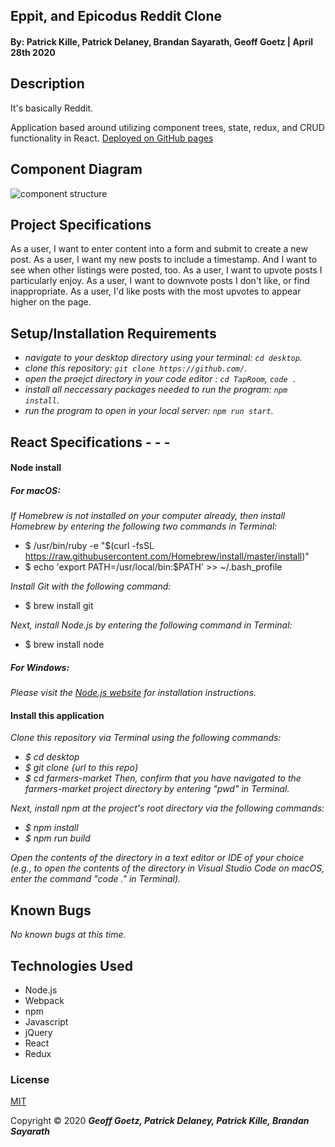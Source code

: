 ## Eppit, and Epicodus Reddit Clone

#### By: Patrick Kille, Patrick Delaney, Brandan Sayarath, Geoff Goetz | April 28th 2020

## Description 

It's basically Reddit.

Application based around utilizing component trees, state, redux, and CRUD functionality in React. [Deployed on GitHub pages]()

## Component Diagram 
![component structure](component-tree.jpeg) 

## Project Specifications
As a user, I want to enter content into a form and submit to create a new post.
As a user, I want my new posts to include a timestamp. And I want to see when other listings were posted, too.
As a user, I want to upvote posts I particularly enjoy.
As a user, I want to downvote posts I don't like, or find inappropriate.
As a user, I'd like posts with the most upvotes to appear higher on the page.

## Setup/Installation Requirements

* _navigate to your desktop directory using your terminal: `cd desktop`._
* _clone this repository: `git clone https://github.com/`._
* _open the proejct directory in your code editor : `cd TapRoom`, `code .`_
* _install all neccessary packages needed to run the program: `npm install`._
* _run the program to open in your local server: `npm run start`._

## React Specifications - - -

#### Node install

##### For macOS:
_If Homebrew is not installed on your computer already, then install Homebrew by entering the following two commands in Terminal:_
* $ /usr/bin/ruby -e "$(curl -fsSL https://raw.githubusercontent.com/Homebrew/install/master/install)"
* $ echo 'export PATH=/usr/local/bin:$PATH' >> ~/.bash_profile

_Install Git with the following command:_
* $ brew install git

_Next, install Node.js by entering the following command in Terminal:_
* $ brew install node

##### For Windows:
_Please visit the [Node.js website](https://nodejs.org/en/download/) for installation instructions._

#### Install this application

_Clone this repository via Terminal using the following commands:_
* _$ cd desktop_
* _$ git clone {url to this repo}_
* _$ cd farmers-market_
_Then, confirm that you have navigated to the farmers-market project directory by entering "pwd" in Terminal._

_Next, install npm at the project's root directory via the following commands:_
* _$ npm install_
* _$ npm run build_

_Open the contents of the directory in a text editor or IDE of your choice (e.g., to open the contents of the directory in Visual Studio Code on macOS, enter the command "code ." in Terminal)._

## Known Bugs

_No known bugs at this time._

## Technologies Used

* Node.js
* Webpack
* npm
* Javascript
* jQuery
* React
* Redux

### License

[MIT](https://choosealicense.com/licenses/mit/)

Copyright &copy; 2020 **_Geoff Goetz, Patrick Delaney, Patrick Kille, Brandan Sayarath_**